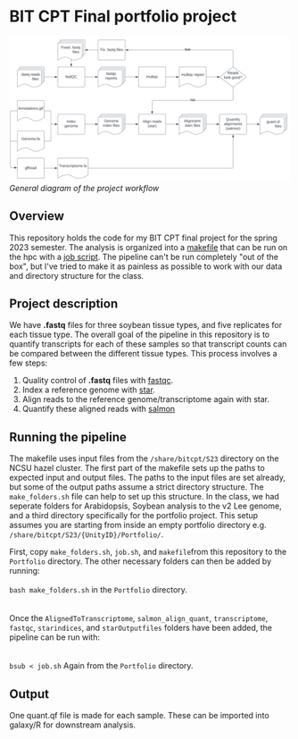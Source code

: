 # BIT CPT Final portfolio project
![workflow image](https://github.com/jhgille2/bit_cpt_2023/blob/main/quantification%20workflow.svg)
*General diagram of the project workflow*  
  
    
## Overview
This repository holds the code for my BIT CPT final project for the spring 2023 semester. The analysis is organized into a [makefile](https://github.com/jhgille2/bit_cpt_2023/blob/main/makefile) that can be run on the hpc with a [job script](https://github.com/jhgille2/bit_cpt_2023/blob/main/job.sh). The pipeline can't be run completely "out of the box", but I've tried to make it as painless as possible to work with our data and directory structure for the class.  

## Project description  
We have **.fastq** files for three soybean tissue types, and five replicates for each tissue type. The overall goal of the pipeline in this repository is to quantify transcripts for each of these samples so that transcript counts can be compared between the different tissue types. This process involves a few steps: 
1. Quality control of **.fastq** files with [fastqc](https://www.bioinformatics.babraham.ac.uk/projects/fastqc/).  
2. Index a reference genome with [star](https://github.com/alexdobin/STAR).  
3. Align reads to the reference genome/transcriptome again with star.  
4. Quantify these aligned reads with [salmon](https://salmon.readthedocs.io/en/latest/salmon.html)  

## Running the pipeline  
The makefile uses input files from the `/share/bitcpt/S23` directory on the NCSU hazel cluster. The first part of the makefile sets up the paths to expected input and output files. The paths to the input files are set already, but some of the output paths assume a strict directory structure. The `make_folders.sh` file can help to set up this structure. In the class, we had seperate folders for Arabidopsis, Soybean analysis to the v2 Lee genome, and a third directory specifically for the portfolio project. This setup assumes you are starting from inside an empty portfolio directory e.g. `/share/bitcpt/S23/{UnityID}/Portfolio/`.  

First, copy `make_folders.sh`, `job.sh`, and `makefile`from this repository to the `Portfolio` directory. The other necessary folders can then be added by running: 
<br>  
`bash make_folders.sh` in the `Portfolio` directory.   
<br>  
Once the `AlignedToTranscriptome`, `salmon_align_quant`, `transcriptome`, `fastqc`, `starindices`, and `starOutputfiles` folders have been added, the pipeline can be run with:  
<br>  
`bsub < job.sh` Again from the `Portfolio` directory.  

## Output
One quant.qf file is made for each sample. These can be imported into galaxy/R for downstream analysis.  
